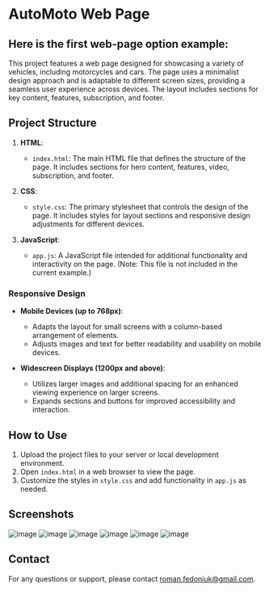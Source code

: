 # AutoMoto Web Page

## Here is the first web-page option example:

This project features a web page designed for showcasing a variety of vehicles, including motorcycles and cars. The page uses a minimalist design approach and is adaptable to different screen sizes, providing a seamless user experience across devices. The layout includes sections for key content, features, subscription, and footer.

## Project Structure

1. **HTML**:
   - `index.html`: The main HTML file that defines the structure of the page. It includes sections for hero content, features, video, subscription, and footer.

2. **CSS**:
   - `style.css`: The primary stylesheet that controls the design of the page. It includes styles for layout sections and responsive design adjustments for different devices.

3. **JavaScript**:
   - `app.js`: A JavaScript file intended for additional functionality and interactivity on the page. (Note: This file is not included in the current example.)


### Responsive Design

- **Mobile Devices (up to 768px)**: 
  - Adapts the layout for small screens with a column-based arrangement of elements.
  - Adjusts images and text for better readability and usability on mobile devices.

- **Widescreen Displays (1200px and above)**: 
  - Utilizes larger images and additional spacing for an enhanced viewing experience on larger screens.
  - Expands sections and buttons for improved accessibility and interaction.

## How to Use

1. Upload the project files to your server or local development environment.
2. Open `index.html` in a web browser to view the page.
3. Customize the styles in `style.css` and add functionality in `app.js` as needed.


## Screenshots
![image](https://github.com/user-attachments/assets/f3a0d047-08a5-4a43-95d3-f7338971592c)
![image](https://github.com/user-attachments/assets/46837fab-3349-4047-af62-ab2a14754f1f)
![image](https://github.com/user-attachments/assets/a6791640-7aa4-4689-bb09-9777be02a43d)
![image](https://github.com/user-attachments/assets/2b874a43-b102-4831-bb15-73529081e7ac)
![image](https://github.com/user-attachments/assets/09a08655-ca8f-45b4-b536-fefbdefd79cb)
![image](https://github.com/user-attachments/assets/fdc34423-96ea-4bd3-9d09-14fc1303757c)






## Contact

For any questions or support, please contact [roman.fedoniuk@gmail.com](mailto:roman.fedoniuk@gmail.com).

